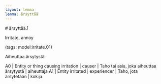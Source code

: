 ```yaml
---
layout: lemma
lemma: ärsyttää
---
```


<div class="sense">
# <span class="sensename">ärsyttää.1</span>

<span class="description">Irritate, annoy</span>

(tags: model:irritate.01)

<span class="description">Aiheuttaa ärsytystä</span>

A0 | Entity or thing causing irritation | causer | Taho tai asia, joka aiheuttaa ärsytystä | aiheuttaja
A1 | Entity irritated | experiencer | Taho, jota ärsytetään | kokija

</div>

